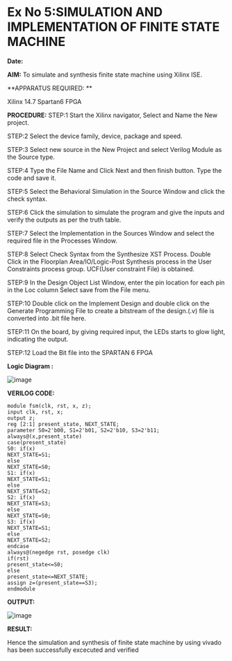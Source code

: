 
# Ex No 5:SIMULATION AND IMPLEMENTATION OF FINITE STATE MACHINE #

**Date:**



**AIM:**
     To simulate and synthesis finite state machine using Xilinx ISE.

**APPARATUS REQUIRED: **

Xilinx 14.7 
Spartan6 FPGA

**PROCEDURE:**
STEP:1 Start the Xilinx navigator, Select and Name the New project.


STEP:2 Select the device family, device, package and speed. 


STEP:3 Select new source in the New Project and select Verilog Module as the Source type. 


STEP:4 Type the File Name and Click Next and then finish button. Type the code and save it. 


STEP:5 Select the Behavioral Simulation in the Source Window and click the check syntax. 


STEP:6 Click the simulation to simulate the program and give the inputs and verify the outputs as per the truth table. 


STEP:7 Select the Implementation in the Sources Window and select the required file in the Processes Window. 


STEP:8 Select Check Syntax from the Synthesize XST Process. Double Click in the Floorplan Area/IO/Logic-Post Synthesis process in the User Constraints process group.
UCF(User constraint File) is obtained. 


STEP:9 In the Design Object List Window, enter the pin location for each pin in the Loc column Select save from the File menu. 


STEP:10 Double click on the Implement Design and double click on the Generate Programming File to create a bitstream of the design.(.v) file is converted into .bit file here. 


STEP:11 On the board, by giving required input, the LEDs starts to glow light, indicating the output.


STEP:12 Load the Bit file into the SPARTAN 6 FPGA 



**Logic Diagram :**


![image](https://github.com/navaneethans/VLSI-LAB-EXP-5/assets/6987778/34ec5d63-2b3b-4511-81ef-99f4572d5869)


**VERILOG CODE:**
```
module fsm(clk, rst, x, z);
input clk, rst, x;
output z;
reg [2:1] present_state, NEXT_STATE;
parameter S0=2'b00, S1=2'b01, S2=2'b10, S3=2'b11;
always@(x,present_state)
case(present_state)
S0: if(x)
NEXT_STATE=S1;
else
NEXT_STATE=S0;
S1: if(x)
NEXT_STATE=S1;
else
NEXT_STATE=S2;
S2: if(x)
NEXT_STATE=S3;
else
NEXT_STATE=S0;
S3: if(x)
NEXT_STATE=S1;
else
NEXT_STATE=S2;
endcase
always@(negedge rst, posedge clk)
if(rst)
present_state<=S0;
else
present_state<=NEXT_STATE;
assign z=(present_state==S3);
endmodule
```


**OUTPUT:**


![image](https://github.com/hsmukesh/VLSI-LAB-EXP-5/assets/159506763/f14d3d8f-30dc-407a-9b1f-4139a38f028d)




**RESULT:**

Hence the simulation and synthesis of finite state machine by using vivado has been successfully excecuted and verified




